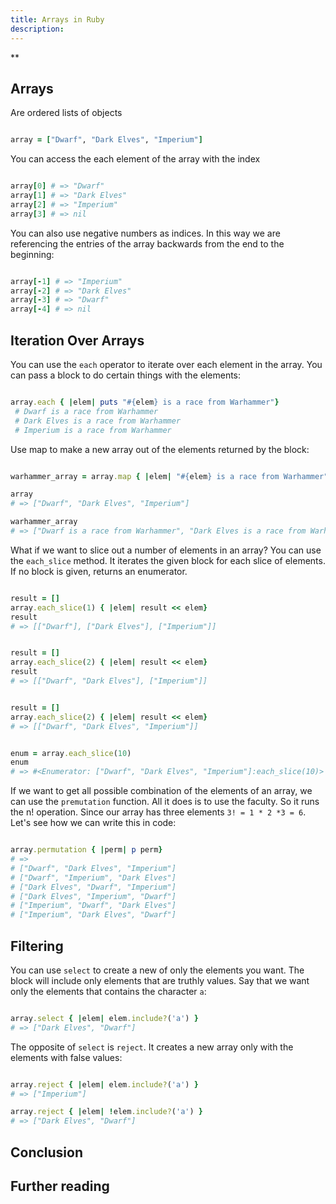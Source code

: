 ```yaml
---
title: Arrays in Ruby
description:
---
```

**


## Arrays

Are ordered lists of objects


```ruby

array = ["Dwarf", "Dark Elves", "Imperium"]

```


You can access the each element of the array with the index


```ruby

array[0] # => "Dwarf"
array[1] # => "Dark Elves"
array[2] # => "Imperium"
array[3] # => nil

```


You can also use negative numbers as indices. In this way we are referencing the entries of the array backwards from the
end to the beginning:


```ruby

array[-1] # => "Imperium"
array[-2] # => "Dark Elves"
array[-3] # => "Dwarf"
array[-4] # => nil

```


## Iteration Over Arrays

You can use the `each` operator to iterate over each element in the array. You can pass a block to do certain things
with the elements:


```ruby

array.each { |elem| puts "#{elem} is a race from Warhammer"}
 # Dwarf is a race from Warhammer
 # Dark Elves is a race from Warhammer
 # Imperium is a race from Warhammer

```


Use map to make a new array out of the elements returned by the block:


```ruby

warhammer_array = array.map { |elem| "#{elem} is a race from Warhammer"}

array
# => ["Dwarf", "Dark Elves", "Imperium"]

warhammer_array
# => ["Dwarf is a race from Warhammer", "Dark Elves is a race from Warhammer", "Imperium is a race from Warhammer"]

```


What if we want to slice out a number of elements in an array? You can use the `each_slice` method. It iterates the
given block for each slice of <n> elements. If no block is given, returns an enumerator.


```ruby

result = []
array.each_slice(1) { |elem| result << elem}
result
# => [["Dwarf"], ["Dark Elves"], ["Imperium"]]


result = []
array.each_slice(2) { |elem| result << elem}
result
# => [["Dwarf", "Dark Elves"], ["Imperium"]]


result = []
array.each_slice(2) { |elem| result << elem}
# => [["Dwarf", "Dark Elves", "Imperium"]]


enum = array.each_slice(10)
enum
# => #<Enumerator: ["Dwarf", "Dark Elves", "Imperium"]:each_slice(10)>

```


If we want to get all possible combination of the elements of an array, we can use the `premutation` function. All it
does is to use the faculty. So it runs the n! operation. Since our array has three elements `3! = 1 * 2 *3 = 6`. Let's
see how we can write this in code:


```ruby

array.permutation { |perm| p perm}
# =>
# ["Dwarf", "Dark Elves", "Imperium"]
# ["Dwarf", "Imperium", "Dark Elves"]
# ["Dark Elves", "Dwarf", "Imperium"]
# ["Dark Elves", "Imperium", "Dwarf"]
# ["Imperium", "Dwarf", "Dark Elves"]
# ["Imperium", "Dark Elves", "Dwarf"]

```


## Filtering

You can use `select` to create a new of only the elements you want. The block will include only elements that are
truthly values. Say that we want only the elements that contains the character `a`:


```ruby

array.select { |elem| elem.include?('a') }
# => ["Dark Elves", "Dwarf"]

```


The opposite of `select` is `reject`. It creates a new array only with the elements with false values:


```ruby

array.reject { |elem| elem.include?('a') }
# => ["Imperium"]

array.reject { |elem| !elem.include?('a') }
# => ["Dark Elves", "Dwarf"]

```


## Conclusion


## Further reading

